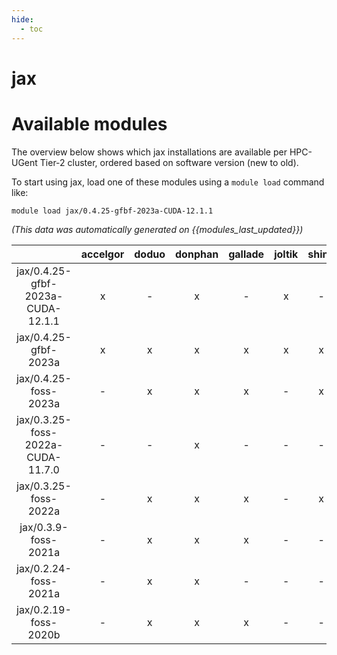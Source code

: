 ```yaml
---
hide:
  - toc
---
```


jax
===

# Available modules


The overview below shows which jax installations are available per HPC-UGent Tier-2 cluster, ordered based on software version (new to old).

To start using jax, load one of these modules using a `module load` command like:

```shell
module load jax/0.4.25-gfbf-2023a-CUDA-12.1.1
```

*(This data was automatically generated on {{modules_last_updated}})*  

| |accelgor|doduo|donphan|gallade|joltik|shinx|
| :---: | :---: | :---: | :---: | :---: | :---: | :---: |
|jax/0.4.25-gfbf-2023a-CUDA-12.1.1|x|-|x|-|x|-|
|jax/0.4.25-gfbf-2023a|x|x|x|x|x|x|
|jax/0.4.25-foss-2023a|-|x|x|x|-|x|
|jax/0.3.25-foss-2022a-CUDA-11.7.0|-|-|x|-|-|-|
|jax/0.3.25-foss-2022a|-|x|x|x|-|x|
|jax/0.3.9-foss-2021a|-|x|x|x|-|-|
|jax/0.2.24-foss-2021a|-|x|x|-|-|-|
|jax/0.2.19-foss-2020b|-|x|x|x|-|-|
